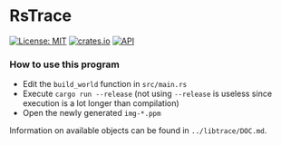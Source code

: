 # RsTrace

[![License: MIT](https://img.shields.io/badge/License-MIT-yellow.svg)](https://opensource.org/licenses/MIT)
[![crates.io](http://meritbadge.herokuapp.com/pytrace_core)](https://crates.io/crates/pytrace_core)
[![API](https://docs.rs/pytrace_core/badge.svg)](https://docs.rs/pytrace_core)

### How to use this program

- Edit the `build_world` function in `src/main.rs`
- Execute `cargo run --release` (not using `--release` is useless since execution is a lot longer than compilation)
- Open the newly generated `img-*.ppm`

Information on available objects can be found in `../libtrace/DOC.md`.
